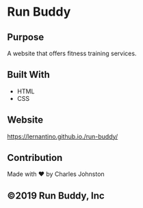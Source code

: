 # Run Buddy

## Purpose
A website that offers fitness training services.

## Built With
* HTML
* CSS

## Website
https://lernantino.github.io./run-buddy/

## Contribution
Made with ❤️ by Charles Johnston

## ©️2019 Run Buddy, Inc
